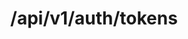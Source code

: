 ---
title: /api/v1/auth/tokens
position: 1.2
type: get
description: Hiển thị thông tin chi tiết của token
content_markdown: |-
  API sử dụng để  hiển thị các thông tin đến token
left_code_blocks:
  - code_block: |-
      r = requests.get("http://portalurl/api/v1/auth/tokens", token="YOUR_TOKEN_KEY")
      print r.text
    title: Python
    language: python
right_code_blocks:
  - code_block: |-
      {
        "project_id": string,
        "token_created": "YYYY-MM-DDTh:i:s+07:00",
        "token_expired": "YYYY-MM-DDTh:i:s+07:00",
        "token_key": "user@example.com"
      }
    title: Response
    language: json
---